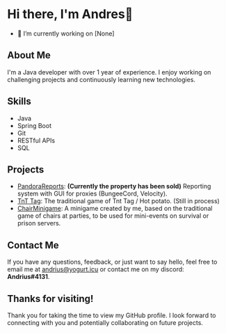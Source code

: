 # Hi there, I'm Andres👋

- 🔭 I’m currently working on [None]

## About Me

I'm a Java developer with over 1 year of experience. I enjoy working on challenging projects and continuously learning new technologies.

## Skills

- Java
- Spring Boot
- Git
- RESTful APIs
- SQL

## Projects

- [PandoraReports](https://www.mc-market.org/resources/21993/): __(Currently the property has been sold)__ Reporting system with GUI for proxies (BungeeCord, Velocity).
- [TnT Tag](https://github.com/Andrius91/TNT-Tag): The traditional game of Tnt Tag / Hot potato. (Still in process)
- [ChairMinigame](https://github.com/Andrius91/SillasMinigame): A minigame created by me, based on the traditional game of chairs at parties, to be used for mini-events on survival or prison servers.

## Contact Me

If you have any questions, feedback, or just want to say hello, feel free to email me at [andrius@yogurt.icu](mailto:andrius@yogurt.icu) 
or contact me on my discord: __Andrius#4131__.

## Thanks for visiting!

Thank you for taking the time to view my GitHub profile. I look forward to connecting with you and potentially collaborating on future projects.
